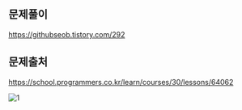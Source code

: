 ## 문제풀이
https://githubseob.tistory.com/292
## 문제출처
https://school.programmers.co.kr/learn/courses/30/lessons/64062

![1](https://github.com/GitHubSeob/Self_Study/assets/83795383/8423a516-d6cb-491b-b9a4-d5b607c6b2dc)